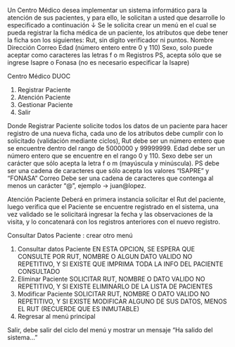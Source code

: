 Un Centro Médico desea implementar un sistema informático para la atención de sus pacientes, y para ello, le solicitan a usted que desarrolle lo especificado a continuación ↓
Se le solicita crear un menú en el cual se pueda registrar la ficha médica de un paciente, los atributos que debe tener la ficha son los siguientes:
Rut, sin dígito verificador ni puntos.
Nombre
Dirección
Correo
Edad (número entero entre 0 y 110)
Sexo, solo puede aceptar como caracteres las letras f o m
Registros
PS, acepta sólo que se ingrese Isapre o Fonasa (no es necesario especificar la Isapre)

Centro Médico DUOC

1. Registrar Paciente
2. Atención Paciente
3. Gestionar Paciente
4. Salir

Donde Registrar Paciente solicite todos los datos de un paciente para hacer registro de una nueva ficha, cada uno de los atributos debe cumplir con lo solicitado (validación mediante ciclos), Rut debe ser un número entero que se encuentre dentro del rango de 5000000 y 99999999.
Edad debe ser un número entero que se encuentre en el rango 0 y 110.
Sexo debe ser un carácter que sólo acepta la letra f o m (mayúscula y minúscula).
PS debe ser una cadena de caracteres que sólo acepta los valores “ISAPRE” y “FONASA”
Correo Debe ser una cadena de caracteres que contenga al menos un carácter “@”, ejemplo → juan@lopez.

Atención Paciente Deberá en primera instancia solicitar el Rut del paciente, luego verifica que el Paciente se encuentre registrado en el sistema, una vez validado se le solicitará ingresar la fecha y las observaciones de la visita, y lo concatenará con los registros anteriores con el nuevo registro.

Consultar Datos Paciente :
crear otro menú

1. Consultar datos Paciente
   EN ESTA OPCION, SE ESPERA QUE CONSULTE POR RUT, NOMBRE O ALGUN DATO VALIDO NO REPETITIVO, Y SI EXISTE QUE IMPRIMA TODA LA INFO DEL PACIENTE CONSULTADO
2. Eliminar Paciente
   SOLICITAR RUT, NOMBRE O DATO VALIDO NO REPETITIVO, Y SI EXISTE ELIMINARLO DE LA LISTA DE PACIENTES
3. Modificar Paciente
   SOLICITAR RUT, NOMBRE O DATO VALIDO NO REPETITIVO, Y SI EXISTE MODIFICAR ALGUNO DE SUS DATOS, MENOS EL RUT (RECUERDE QUE ES INMUTABLE)
4. Regresar al menú principal

Salir, debe salir del ciclo del menú y mostrar un mensaje “Ha salido del sistema…”
